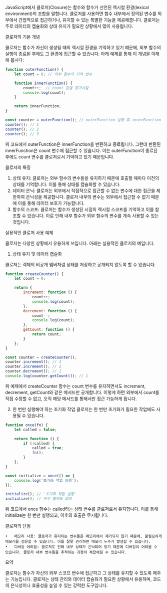 JavaScript에서 클로저(Closure)는 함수와 함수가 선언된 렉시컬 환경(lexical environment)의 조합을 말합니다. 클로저를 사용하면 함수 내부에서 정의된 변수를 외부에서 간접적으로
접근하거나, 유지할 수 있는 특별한 기능을 제공해줍니다. 클로저는 주로 데이터의 캡슐화와 상태 유지가 필요한 상황에서 많이 사용됩니다.

클로저의 기본 개념

클로저는 함수가 자신이 생성될 때의 렉시컬 환경을 기억하고 있기 때문에, 외부 함수의 실행이 종료된 후에도 그 환경에 접근할 수 있습니다. 아래 예제를 통해 이 개념을 이해해 봅시다:

```javascript
function outerFunction() {
    let count = 0; // 외부 함수의 지역 변수

    function innerFunction() {
        count++;  // count 값을 증가시킴
        console.log(count);
    }

    return innerFunction;
}

const counter = outerFunction(); // outerFunction 실행 후 innerFunction 반환
counter(); // 1
counter(); // 2
counter(); // 3
```

위 코드에서 outerFunction은 innerFunction을 반환하고 종료됩니다. 그런데 반환된 innerFunction은 count 변수에 접근할 수 있습니다. 이는 outerFunction이 종료된 후에도
count 변수를 클로저로서 기억하고 있기 때문입니다.

클로저의 특징

1. 상태 유지: 클로저는 외부 함수의 변수들을 유지하기 때문에 호출할 때마다 이전의 상태를 기억합니다. 이를 통해 상태를 캡슐화할 수 있습니다.
2. 데이터 은닉: 클로저는 외부에서 직접적으로 접근할 수 없는 변수에 대한 접근을 제한하여 은닉성을 제공합니다. 클로저 내부의 변수는 외부에서 접근할 수 없기 때문에 이를 통해 데이터 보호가 가능합니다.
3. 함수의 스코프: 클로저는 함수가 생성된 시점의 렉시컬 스코프를 기억하고 이를 참조할 수 있습니다. 이로 인해 내부 함수가 외부 함수의 변수를 계속 사용할 수 있는 것입니다.

실용적인 클로저 사용 예제

클로저는 다양한 상황에서 유용하게 쓰입니다. 아래는 실용적인 클로저의 예입니다.

1. 상태 유지 및 데이터 캡슐화

클로저는 객체의 비공개 멤버처럼 상태를 저장하고 공개되지 않도록 할 수 있습니다.

```javascript
function createCounter() {
    let count = 0;

    return {
        increment: function () {
            count++;
            console.log(count);
        },
        decrement: function () {
            count--;
            console.log(count);
        },
        getCount: function () {
            return count;
        }
    };
}

const counter = createCounter();
counter.increment(); // 1
counter.increment(); // 2
counter.decrement(); // 1
console.log(counter.getCount()); // 1
```

위 예제에서 createCounter 함수는 count 변수를 유지하면서도 increment, decrement, getCount와 같은 메서드만 공개합니다. 이렇게 하면 외부에서 count를 직접 수정할 수 없고,
오직 해당 메서드를 통해서만 접근 가능하게 됩니다.

2. 한 번만 실행해야 하는 초기화 작업
   클로저는 한 번만 초기화가 필요한 작업에도 사용될 수 있습니다.

```javascript
function once(fn) {
    let called = false;

    return function () {
        if (!called) {
            called = true;
            fn();
        }
    };
}

const initialize = once(() => {
    console.log('초기화 작업 실행');
});

initialize(); // '초기화 작업 실행'
initialize(); // 아무 출력도 없음
```

위 코드에서 once 함수는 called라는 상태 변수를 클로저로서 유지합니다. 이를 통해 initialize는 한 번만 실행되고, 이후의 호출은 무시됩니다.

클로저의 단점

	•	메모리 사용: 클로저가 유지하는 변수들은 메모리에서 제거되지 않기 때문에, 불필요하게 메모리를 점유할 수 있습니다. 이를 잘못 관리하면 메모리 누수가 발생할 수 있습니다.
	•	디버깅 어려움: 클로저로 인해 내부 상태가 은닉되어 있기 때문에 디버깅이 어려울 수 있습니다. 클로저 내부 변수들을 추적하는 과정이 복잡해질 수 있습니다.

요약

클로저는 함수가 자신의 외부 스코프 변수에 접근하고 그 상태를 유지할 수 있도록 해주는 기능입니다. 클로저는 상태 관리와 데이터 캡슐화가 필요한 상황에서 유용하며, 코드의 은닉성이나 효율성을 높일 수 있는 강력한
도구입니다.
